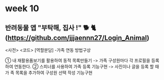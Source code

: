 #  week 10


## 반려동물 앱 "부탁해, 집사 !" 🐕 🐈 (https://github.com/jjjaennn27/Login_Animal)
<사전> <코드> [역할분담]
-가족 연동 방법구상 

  ① 내 재활용품보기를 활용하여 동적 목록만들기
    -> 가족 구성원마다 각 프로필을 등록하여 연동한다.
  ② 스피너를 사용하여 가족 등록 기능구현
    -> 사진이나 글을 등록 할 때가 족 목록을 추가하여 구성원 선택 작성 기능구현

</code></pre>

